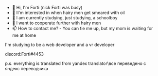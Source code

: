 - 👋 Hi, I'm Forti (nick Forti was busy)
- 👀 II'm interested in when hairy men get smeared with oil
- 🌱 I am currently studying, just studying, a schoolboy
- 💞️ I want to cooperate further with hairy men
- 📫 How to contact me? - You can tie me up, but my mom is waiting for me at home

I'm studying to be a web developer and a vr developer

discord:Forti#4453

p.s. everything is translated from yandex translator\все переведено с яндекс переводчика
